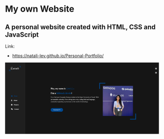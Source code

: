 # My own Website

## A personal website created with HTML, CSS and JavaScript

Link:
* https://natali-lev.github.io/Personal-Portfolio/

![Screenshot](screenshot/main.png)
